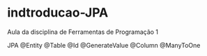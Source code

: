 # indtroducao-JPA
Aula da disciplina de Ferramentas de Programação 1

JPA
@Entity
@Table
@Id
@GenerateValue
@Column
@ManyToOne
